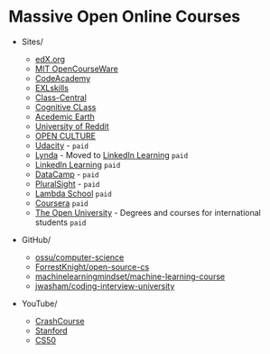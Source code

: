# Massive Open Online Courses

* Sites/
    * [edX.org](https://www.edx.org/) 
    * [MIT OpenCourseWare](https://ocw.mit.edu/index.htm) 
    * [CodeAcademy](https://www.codecademy.com/) 
    * [EXLskills](https://exlskills.com/)
    * [Class-Central](https://www.classcentral.com/) 
    * [Cognitive CLass](https://cognitiveclass.ai/)
    * [Acedemic Earth](https://www.academicearth.org/)
    * [University of Reddit](http://ureddit.com/)
    * [OPEN CULTURE](http://www.openculture.com/)
    * [Udacity](https://www.udacity.com/) - `paid`
    * [Lynda](https://www.lynda.com/) - Moved to [LinkedIn Learning](https://www.linkedin.com/learning/) `paid`
    * [LinkedIn Learning](https://www.linkedin.com/learning/) `paid`
    * [DataCamp](https://www.datacamp.com/) - `paid`
    * [PluralSight](https://www.pluralsight.com/) - `paid`
    * [Lambda School](https://lambdaschool.com/) `paid`
    * [Coursera](https://www.coursera.org/) `paid`
    * [The Open University](http://www.openuniversity.edu/) - Degrees and courses for international students `paid`



* GitHub/
    * [ossu/computer-science](https://github.com/ossu/computer-science)
    * [ForrestKnight/open-source-cs](https://github.com/ForrestKnight/open-source-cs)
    * [machinelearningmindset/machine-learning-course](https://github.com/machinelearningmindset/machine-learning-course)
    * [jwasham/coding-interview-university](https://github.com/jwasham/coding-interview-university)


* YouTube/
    * [CrashCourse](https://www.youtube.com/channel/UCX6b17PVsYBQ0ip5gyeme-Q)
    * [Stanford](https://www.youtube.com/user/StanfordUniversity)
    * [CS50](https://www.youtube.com/channel/UCcabW7890RKJzL968QWEykA)
